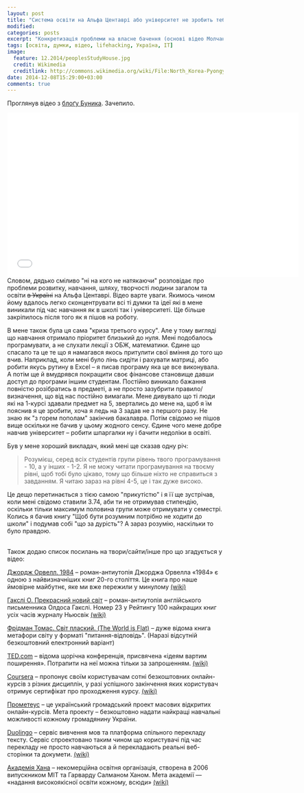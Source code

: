```yaml
---
layout: post
title: "Система освіти на Альфа Центаврі або університет не зробить тебе розумнішим"
modified:
categories: posts
excerpt: "Конкретизація проблеми на власне бачення (основі відео Молчановського)"
tags: [освіта, думки, відео, lifehacking, Україна, IT]
image:
  feature: 12.2014/peoplesStudyHouse.jpg
  credit: Wikimedia
  creditlink: http://commons.wikimedia.org/wiki/File:North_Korea-Pyongyang-Grand_People's_Study_House-01.jpg
date: 2014-12-08T15:29:00+03:00
comments: true
---
```


Проглянув відео з [блоґу Буника](https://bunyk.wordpress.com/2014/12/05/third-course-crisis/). Зачепило.

<iframe width="679" height="382" src="//www.youtube.com/embed/87qfCxBat-w" frameborder="0" allowfullscreen></iframe>

<br/>
Словом, дядько сміливо "ні на кого не натякаючи" розповідає про проблеми розвитку, навчання, шляху, творчості людини загалом та освіти <s>в Україні</s> на Альфа Центаврі.
Відео варте уваги. Якимось чином йому вдалось легко сконцентрувати всі ті думки та ідеї які в мене виникали під час навчання як в школі так і університеті.
Ще більше закріпилось після того як я пішов на роботу.

В мене також була ця сама "криза третього курсу". Але у тому вигляді що навчання отримало пріоритет близький до нуля. Мені подобалось програмувати, а не слухати лекції з ОБЖ, математики. Єдине що спасало та це те що я намагався якось притулити свої вміння до того що вчив. Наприклад, коли мені було лінь сидіти і рахувати матриці, або робити якусь рутину в Excel – я писав програму яка це все виконувала. А потім ще й вмудрявся покращити своє фінансове становище давши доступ до програми іншим студентам.
Постійно виникало бажання повністю розібратись в предметі, а не просто зазубрити правило/визначення, що від нас постійно вимагали. Мене дивувало що ті люди які на 1-курсі здавали предмет на 5, звертались до мене на, щоб я їм пояснив я це зробити, хоча я ледь на 3 задав не з першого разу. Не знаю як "з горем пополам" закінчив бакалавра. Потім свідомо не пішов вище оскільки не бачив у цьому жодного сенсу. Єдине чого мене добре навчив університет – робити шпаргалки ну і бачити недоліки в освіті.

Був у мене хороший викладач, який мені ще сказав одну річ:

> Розумієш, серед всіх студентів групи рівень твого програмування - 10, а у інших - 1-2. Я не можу читати програмування на твоєму рівні, щоб тобі було цікаво, тому що більше ніхто не справиться з завданням. Я читаю зараз на рівні 4-5, це і так дуже високо.

Це дещо перетинається з тією самою "прикутістю" і я її ще зустрічав, коли мені свідомо ставили 3.74, аби ти не отримував стипендію, оскільки тільки максимум половина групи може отримувати у семестрі. Колись я бачив книгу "Щоб бути розумним потрібно не ходити до школи" і подумав собі "що за дурість"? А зараз розумію, наскільки то було правдою.

<br/>
Також додаю список посилань на твори/сайти/інше про що згадується у відео:

[Джордж Орвелл. 1984](https://toloka.hurtom.com/viewtopic.php?t=58233) – роман-антиутопія Джорджа Орвелла «1984» є одною з найвизначніших книг 20-го століття. Це книга про наше ймовірне майбутнє, яке ми вже пережили у минулому [(wiki)](http://uk.wikipedia.org/wiki/1984_%28%D1%80%D0%BE%D0%BC%D0%B0%D0%BD%29)

[Гакслі О. Прекрасний новий світ](https://toloka.hurtom.com/viewtopic.php?t=49973) – роман-антиутопія англійського письменника Олдоса Гакслі. Номер 23 у Рейтингу 100 найкращих книг усіх часів журналу Ньюсвік [(wiki)](http://uk.wikipedia.org/wiki/%D0%9F%D1%80%D0%B5%D0%BA%D1%80%D0%B0%D1%81%D0%BD%D0%B8%D0%B9_%D0%BD%D0%BE%D0%B2%D0%B8%D0%B9_%D1%81%D0%B2%D1%96%D1%82)

[Фрідман Томас. Світ плаский. (The World is Flat)](http://books.google.com.ua/books/about/%D0%A1%D0%B2%D1%96%D1%82_%D0%BF%D0%BB%D0%B0%D1%81%D0%BA%D0%B8%D0%B9_%D0%93%D0%BB%D0%BE%D0%B1%D0%B0%D0%BB%D1%96%D0%B7.html?id=utHecj33MIIC&redir_esc=y) – дуже відома книга метафори світу у форматі "питання-відповідь". (Наразі відсутній безкоштовний електронний варіант)

[TED.com](http://ted.com) – відома щорічна конференція, присвячена «ідеям вартим поширення». Потрапити на неї можна тільки за запрошенням. [(wiki)](http://uk.wikipedia.org/wiki/TED_%28%D0%BA%D0%BE%D0%BD%D1%84%D0%B5%D1%80%D0%B5%D0%BD%D1%86%D1%96%D1%8F%29)

[Coursera](https://www.coursera.org/) – пропонує своїм користувачам сотні безкоштовних онлайн-курсів з різних дисциплін, у разі успішного закінчення яких користувач отримує сертифікат про проходження курсу. [(wiki)](http://uk.wikipedia.org/wiki/Coursera)

[Прометеус](http://prometheus.org.ua/) – це український громадський проект масових відкритих онлайн-курсів. Мета проекту – безкоштовно надати найкращі навчальні можливості кожному громадянину України.

[Duolingo](http://duolingo.com/) – сервіс вивчення мов та платформа спільного перекладу тексту. Сервіс спроектовано таким чином що користувачі під час перекладу не просто навчаються а й перекладають реальні веб-сторінки та докумети. [(wiki)](http://en.wikipedia.org/wiki/Duolingo)

[Академія Хана](https://www.khanacademy.org/) – некомерційна освітня організація, створена в 2006 випускником MIT та Гарварду Салманом Ханом. Мета академії — «надання високоякісної освіти кожному, всюди» [(wiki)](http://uk.wikipedia.org/wiki/Khan_Academy)